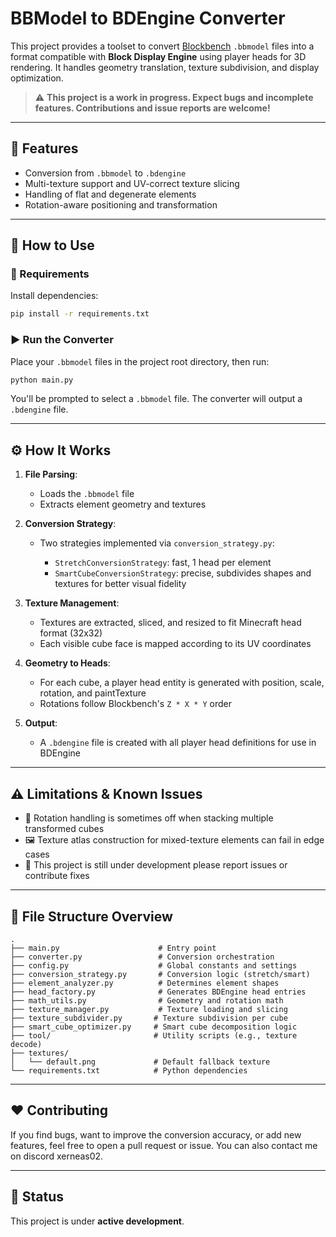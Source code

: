 # BBModel to BDEngine Converter

This project provides a toolset to convert [Blockbench](https://blockbench.net/) `.bbmodel` files into a format compatible with **Block Display Engine** using player heads for 3D rendering. It handles geometry translation, texture subdivision, and display optimization.

> ⚠️ **This project is a work in progress. Expect bugs and incomplete features. Contributions and issue reports are welcome!**

---

## 🧰 Features

* Conversion from `.bbmodel` to `.bdengine`
* Multi-texture support and UV-correct texture slicing
* Handling of flat and degenerate elements
* Rotation-aware positioning and transformation

---

## 🚀 How to Use

### 🔧 Requirements

Install dependencies:

```bash
pip install -r requirements.txt
```

### ▶️ Run the Converter

Place your `.bbmodel` files in the project root directory, then run:

```bash
python main.py
```

You'll be prompted to select a `.bbmodel` file. The converter will output a `.bdengine` file.

---

## ⚙️ How It Works

1. **File Parsing**:

   * Loads the `.bbmodel` file
   * Extracts element geometry and textures

2. **Conversion Strategy**:

   * Two strategies implemented via `conversion_strategy.py`:

     * `StretchConversionStrategy`: fast, 1 head per element
     * `SmartCubeConversionStrategy`: precise, subdivides shapes and textures for better visual fidelity

3. **Texture Management**:

   * Textures are extracted, sliced, and resized to fit Minecraft head format (32x32)
   * Each visible cube face is mapped according to its UV coordinates

4. **Geometry to Heads**:

   * For each cube, a player head entity is generated with position, scale, rotation, and paintTexture
   * Rotations follow Blockbench's `Z * X * Y` order

5. **Output**:

   * A `.bdengine` file is created with all player head definitions for use in BDEngine

---

## ⚠️ Limitations & Known Issues

* 🔄 Rotation handling is sometimes off when stacking multiple transformed cubes
* 🖼️ Texture atlas construction for mixed-texture elements can fail in edge cases
* 🐞 This project is still under development please report issues or contribute fixes

---

## 📂 File Structure Overview

```
.
├── main.py                      # Entry point
├── converter.py                 # Conversion orchestration
├── config.py                    # Global constants and settings
├── conversion_strategy.py       # Conversion logic (stretch/smart)
├── element_analyzer.py          # Determines element shapes
├── head_factory.py              # Generates BDEngine head entries
├── math_utils.py                # Geometry and rotation math
├── texture_manager.py           # Texture loading and slicing
├── texture_subdivider.py       # Texture subdivision per cube
├── smart_cube_optimizer.py     # Smart cube decomposition logic
├── tool/                       # Utility scripts (e.g., texture decode)
├── textures/
│   └── default.png             # Default fallback texture
└── requirements.txt            # Python dependencies
```

---

## ❤️ Contributing

If you find bugs, want to improve the conversion accuracy, or add new features, feel free to open a pull request or issue. You can also contact me on discord xerneas02.

---

## 🧪 Status

This project is under **active development**.
